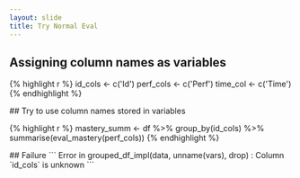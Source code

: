 ```yaml
---
layout: slide
title: Try Normal Eval
---
```


<section markdown="1">

## Assigning column names as variables

{% highlight r %}
id_cols <- c('Id')
perf_cols <- c('Perf')
time_col <- c('Time')
{% endhighlight %}

</section>

<section markdown="1">
## Try to use column names stored in variables

{% highlight r %}
mastery_summ <- df %>% 
  group_by(id_cols) %>% 
  summarise(eval_mastery(perf_cols))
{% endhighlight %}
</section>

<section markdown="1">
## Failure
```
Error in grouped_df_impl(data, unname(vars), drop) : 
  Column `id_cols` is unknown
```
</section>
